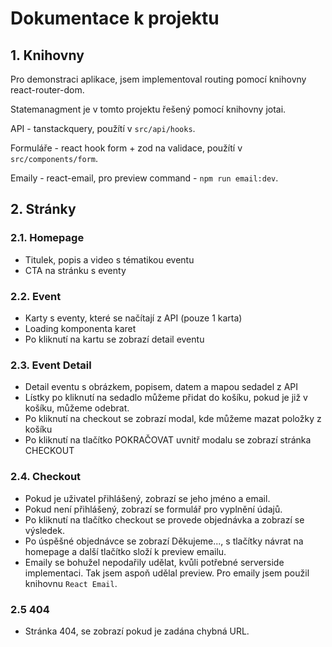 # Dokumentace k projektu

## 1. Knihovny
Pro demonstraci aplikace, jsem implementoval routing pomocí knihovny react-router-dom.

Statemanagment je v tomto projektu řešený pomocí knihovny jotai.

API - tanstackquery, použítí v `src/api/hooks`.

Formuláře - react hook form + zod na validace, použítí v `src/components/form`.

Emaily - react-email, pro preview command - `npm run email:dev`.

## 2. Stránky

### 2.1. Homepage
- Titulek, popis a video s tématikou eventu
- CTA na stránku s eventy

### 2.2. Event
- Karty s eventy, které se načítají z API (pouze 1 karta)
- Loading komponenta karet
- Po kliknutí na kartu se zobrazí detail eventu

### 2.3. Event Detail
- Detail eventu s obrázkem, popisem, datem a mapou sedadel z API
- Lístky po kliknutí na sedadlo můžeme přidat do košíku, pokud je již v košíku, můžeme odebrat.
- Po kliknutí na checkout se zobrazí modal, kde můžeme mazat položky z košíku
- Po kliknutí na tlačítko POKRAČOVAT uvnitř modalu se zobrazí stránka CHECKOUT

### 2.4. Checkout
- Pokud je uživatel přihlášený, zobrazí se jeho jméno a email.
- Pokud není přihlášený, zobrazí se formulář pro vyplnění údajů.
- Po kliknutí na tlačítko checkout se provede objednávka a zobrazí se výsledek.
- Po úspěšné objednávce se zobrazí Děkujeme..., s tlačítky návrat na homepage a další tlačítko složí k preview emailu.
- Emaily se bohužel nepodařily udělat, kvůli potřebné serverside implementaci. Tak jsem aspoň udělal preview. Pro emaily jsem použil knihovnu `React Email`.

### 2.5 404
- Stránka 404, se zobrazí pokud je zadána chybná URL.